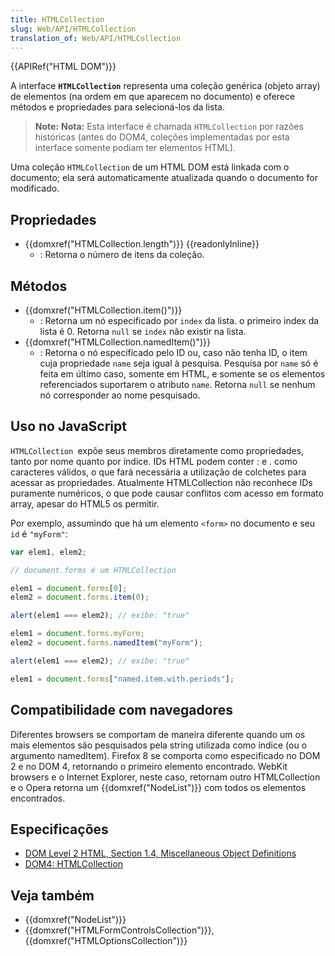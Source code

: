 ```yaml
---
title: HTMLCollection
slug: Web/API/HTMLCollection
translation_of: Web/API/HTMLCollection
---
```

{{APIRef("HTML DOM")}}

A interface **`HTMLCollection`** representa uma coleção genérica (objeto array) de elementos (na ordem em que aparecem no documento) e oferece métodos e propriedades para selecioná-los da lista.

> **Note:** **Nota:** Esta interface é chamada `HTMLCollection` por razões históricas (antes do DOM4, coleções implementadas por esta interface somente podiam ter elementos HTML).

Uma coleção `HTMLCollection` de um HTML DOM está linkada com o documento; ela será automaticamente atualizada quando o documento for modificado.

## Propriedades

- {{domxref("HTMLCollection.length")}} {{readonlyInline}}
  - : Retorna o número de itens da coleção.

## Métodos

- {{domxref("HTMLCollection.item()")}}
  - : Retorna um nó especificado por `index` da lista. o primeiro index da lista é 0. Retorna `null` se `index` não existir na lista.
- {{domxref("HTMLCollection.namedItem()")}}
  - : Retorna o nó especificado pelo ID ou, caso não tenha ID, o item cuja propriedade `name` seja igual à pesquisa. Pesquisa por `name` só é feita em último caso, somente em HTML, e somente se os elementos referenciados suportarem o atributo `name`. Retorna `null` se nenhum nó corresponder ao nome pesquisado.

## Uso no JavaScript

`HTMLCollection `expõe seus membros diretamente como propriedades, tanto por nome quanto por índice. IDs HTML podem conter : e . como caracteres válidos, o que fará necessária a utilização de colchetes para acessar as propriedades. Atualmente HTMLCollection não reconhece IDs puramente numéricos, o que pode causar conflitos com acesso em formato array, apesar do HTML5 os permitir.

Por exemplo, assumindo que há um elemento `<form>` no documento e seu `id` é `"myForm"`:

```js
var elem1, elem2;

// document.forms é um HTMLCollection

elem1 = document.forms[0];
elem2 = document.forms.item(0);

alert(elem1 === elem2); // exibe: "true"

elem1 = document.forms.myForm;
elem2 = document.forms.namedItem("myForm");

alert(elem1 === elem2); // exibe: "true"

elem1 = document.forms["named.item.with.periods"];
```

## Compatibilidade com navegadores

Diferentes browsers se comportam de maneira diferente quando um os mais elementos são pesquisados pela string utilizada como índice (ou o argumento namedItem). Firefox 8 se comporta como especificado no DOM 2 e no DOM 4, retornando o primeiro elemento encontrado. WebKit browsers e o Internet Explorer, neste caso, retornam outro HTMLCollection e o Opera retorna um {{domxref("NodeList")}} com todos os elementos encontrados.

## Especificações

- [DOM Level 2 HTML, Section 1.4, Miscellaneous Object Definitions](http://www.w3.org/TR/DOM-Level-2-HTML/html.html#ID-75708506)
- [DOM4: HTMLCollection](http://www.w3.org/TR/domcore/#interface-htmlcollection)

## Veja também

- {{domxref("NodeList")}}
- {{domxref("HTMLFormControlsCollection")}}, {{domxref("HTMLOptionsCollection")}}
